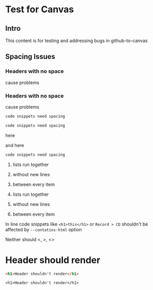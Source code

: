 # Test for Canvas

## Intro

This content is for testing and addressing bugs in github-to-canvas


## Spacing Issues


### Headers with no space

cause problems

### Headers with no space
cause problems

```js
code snippets need spacing
```

```js
code snippets need spacing
```
here

and here
```js
code snippets need spacing
```



1. lists run together

2. without new lines 

3. between every item

1. lists run together
2. without new lines
3. between every item

In line code snippets like `<h1>this</h1>` or `Record > CD` shouldn't be affected by `--contatins-html` option

Neither should <, >, <>

<h1>Header should render</h1>

```html
<h1>Header shouldn't render</h1>
```

```
<h1>Header shouldn't render</h1>
```


<!-- # More than one top-level header causes problems -->
